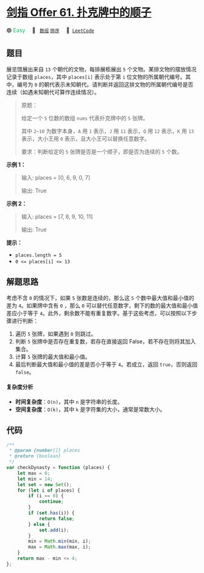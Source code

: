 # [剑指 Offer 61. 扑克牌中的顺子](https://leetcode.cn/problems/bu-ke-pai-zhong-de-shun-zi-lcof)

🟢 <font color=#15bd66>Easy</font>&emsp; 🔖&ensp; [`数组`](/leetcode/outline/tag/array.md) [`排序`](/leetcode/outline/tag/sorting.md)&emsp; 🔗&ensp;[`LeetCode`](https://leetcode.cn/problems/bu-ke-pai-zhong-de-shun-zi-lcof)

## 题目

展览馆展出来自 `13` 个朝代的文物，每排展柜展出 `5` 个文物。某排文物的摆放情况记录于数组 `places`，其中 `places[i]` 表示处于第 `i` 位文物的所属朝代编号。其中，编号为 `0` 的朝代表示未知朝代。请判断并返回这排文物的所属朝代编号是否连续（如遇未知朝代可算作连续情况）。

> 原题：
>
> 给定一个 `5` 位数的数组 `nums` 代表扑克牌中的 `5` 张牌。
>
> 其中 `2~10` 为数字本身，`A` 用 `1` 表示，`J` 用 `11` 表示，`Q` 用 `12` 表示，`K` 用 `13` 表示，大小王用 `0` 表示，且大小王可以替换任意数字。
>
> 要求：判断给定的 `5` 张牌是否是一个顺子，即是否为连续的 `5` 个数。

**示例 1：**

> 输入: places = [0, 6, 9, 0, 7]
>
> 输出: True

**示例 2：**

> 输入: places = [7, 8, 9, 10, 11]
>
> 输出: True

**提示：**

- `places.length = 5`
- `0 <= places[i] <= 13`

## 解题思路

考虑不含 `0` 的情况下，如果 `5` 张数是连续的，那么这 `5` 个数中最大值和最小值的差为 `4`。如果牌中含有 `0` ，那么 `0` 可以替代任意数字，剩下的数的最大值和最小值差应小于等于 `4`。此外，剩余数不能有重复数字。基于这些考虑，可以按照以下步骤进行判断：

1. 遍历 `5` 张牌，如果遇到 `0` 则跳过。
2. 判断 `5` 张牌中是否存在重复数，若存在直接返回 False，若不存在则将其加入集合。
3. 计算 `5` 张牌的最大值和最小值。
4. 最后判断最大值和最小值的差是否小于等于 `4`。若成立，返回 `true`，否则返回 `false`。

#### 复杂度分析

- **时间复杂度**：`O(n)`，其中 `n` 是字符串的长度。
- **空间复杂度**：`O(k)`，其中 `k` 是字符集的大小，通常是常数大小。

## 代码

```javascript
/**
 * @param {number[]} places
 * @return {boolean}
 */
var checkDynasty = function (places) {
	let max = 0;
	let min = 14;
	let set = new Set();
	for (let i of places) {
		if (i == 0) {
			continue;
		}
		if (set.has(i)) {
			return false;
		} else {
			set.add(i);
		}
		min = Math.min(min, i);
		max = Math.max(max, i);
	}
	return max - min <= 4;
};
```
